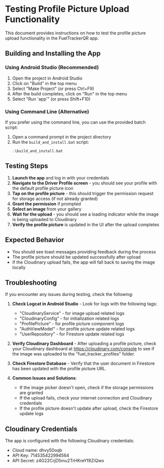 # Testing Profile Picture Upload Functionality

This document provides instructions on how to test the profile picture upload functionality in the FuelTrackerQR app.

## Building and Installing the App

### Using Android Studio (Recommended)

1. Open the project in Android Studio
2. Click on "Build" in the top menu
3. Select "Make Project" (or press Ctrl+F9)
4. After the build completes, click on "Run" in the top menu
5. Select "Run 'app'" (or press Shift+F10)

### Using Command Line (Alternative)

If you prefer using the command line, you can use the provided batch script:

1. Open a command prompt in the project directory
2. Run the `build_and_install.bat` script:
   ```
   .\build_and_install.bat
   ```

## Testing Steps

1. **Launch the app** and log in with your credentials
2. **Navigate to the Driver Profile screen** - you should see your profile with the default profile picture icon
3. **Tap on the profile picture** - this should trigger the permission request for storage access (if not already granted)
4. **Grant the permission** if prompted
5. **Select an image** from your gallery
6. **Wait for the upload** - you should see a loading indicator while the image is being uploaded to Cloudinary
7. **Verify the profile picture** is updated in the UI after the upload completes

## Expected Behavior

- You should see toast messages providing feedback during the process
- The profile picture should be updated successfully after upload
- If the Cloudinary upload fails, the app will fall back to saving the image locally

## Troubleshooting

If you encounter any issues during testing, check the following:

1. **Check Logcat in Android Studio** - Look for logs with the following tags:
   - "CloudinaryService" - for image upload related logs
   - "CloudinaryConfig" - for initialization related logs
   - "ProfilePicture" - for profile picture component logs
   - "AuthViewModel" - for profile picture update related logs
   - "UserRepository" - for Firestore update related logs

2. **Verify Cloudinary Dashboard** - After uploading a profile picture, check your Cloudinary dashboard at https://cloudinary.com/console to see if the image was uploaded to the "fuel_tracker_profiles" folder.

3. **Check Firestore Database** - Verify that the user document in Firestore has been updated with the profile picture URL.

4. **Common Issues and Solutions**:
   - If the image picker doesn't open, check if the storage permissions are granted
   - If the upload fails, check your internet connection and Cloudinary credentials
   - If the profile picture doesn't update after upload, check the Firestore update logs

## Cloudinary Credentials

The app is configured with the following Cloudinary credentials:

- Cloud name: dhvy50oqb
- API Key: 714535422994564
- API Secret: z4G22CrjD5mu2TrHKreYf8ZiQwo
